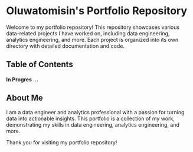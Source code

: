 # Oluwatomisin's Portfolio Repository

Welcome to my portfolio repository! This repository showcases various data-related projects I have worked on, including data engineering, analytics engineering, and more. Each project is organized into its own directory with detailed documentation and code.

## Table of Contents

#### In Progres ...

## About Me

I am a data engineer and analytics professional with a passion for turning data into actionable insights. This portfolio is a collection of my work, demonstrating my skills in data engineering, analytics engineering, and more.

Thank you for visiting my portfolio repository!
